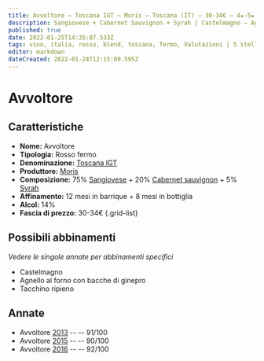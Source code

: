 ```yaml
---
title: Avvoltore – Toscana IGT – Moris – Toscana (IT) – 30-34€ – 4★-5★
description: Sangiovese + Cabernet Sauvignon + Syrah | Castelmagno – Agnello al forno – Tacchino ripieno
published: true
date: 2022-01-25T14:35:07.533Z
tags: vino, italia, rosso, blend, toscana, fermo, Valutazioni | 5 stelle, cabernet sauvignon, syrah, Prezzi | 30-34€, Castelmagno, Agnello al forno, Tacchino ripieno
editor: markdown
dateCreated: 2022-01-24T12:15:09.595Z
---
```


# Avvoltore

## Caratteristiche
- **Nome:** <span class="nome">Avvoltore</span>
- **Tipologia:** Rosso fermo
- **Denominazione:** <span class="denominazione">[Toscana IGT](/denominazioni/Italia/Toscana/IGT/Toscana)</span>
- **Produttore:** <span class="cantina">[Moris](/produttori/Italia/Toscana/Moris)</span> 
- **Composizione:** 75% [Sangiovese](/vitigni/Italia/bacca-nera/sangiovese) + 20% [Cabernet sauvignon](/vitigni/Francia/bacca-nera/cabernet-sauvignon) + 5% [Syrah](/vitigni/Francia/bacca-nera/syrah) 
- **Affinamento:** 12 mesi in barrique + 8 mesi in bottiglia
- **Alcol:** 14%
- **Fascia di prezzo:** 30-34€
{.grid-list}

## Possibili abbinamenti
*Vedere le singole annate per abbinamenti specifici*

- Castelmagno
- Agnello al forno con bacche di ginepro
- Tacchino ripieno

## Annate
- Avvoltore [2013](vini/Italia/Toscana/Moris/Avvoltore/2013) -- <span class="star-5"></span> -- 91/100
- Avvoltore [2015](vini/Italia/Toscana/Moris/Avvoltore/2015) -- <span class="star-4"></span> -- 90/100
- Avvoltore [2016](vini/Italia/Toscana/Moris/Avvoltore/2016) -- <span class="star-5"></span> -- 92/100